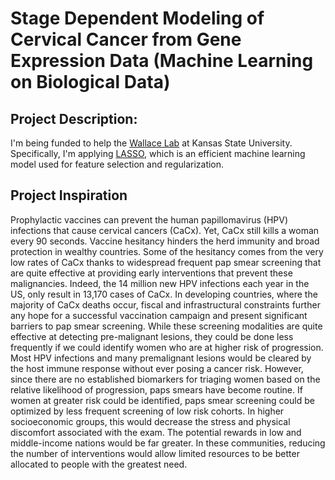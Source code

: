 # Stage Dependent Modeling of Cervical Cancer from Gene Expression Data (Machine Learning on Biological Data)

## Project Description:
I'm being funded to help the [Wallace Lab](https://wallacelabksu.weebly.com/) at Kansas State University. Specifically, I'm applying [LASSO](https://www.jstor.org/stable/2346178?seq=1), which is an efficient machine learning model used for feature selection and regularization. 

## Project Inspiration
Prophylactic vaccines can prevent the human papillomavirus (HPV) infections that cause cervical cancers (CaCx). Yet, CaCx still kills a woman every 90 seconds. Vaccine hesitancy hinders the herd immunity and broad protection in wealthy countries. Some of the hesitancy comes from the very low rates of CaCx thanks to widespread frequent pap smear screening that are quite effective at providing early interventions that prevent these malignancies. Indeed, the 14 million new HPV infections each year in the US, only result in 13,170 cases of CaCx. In developing countries, where the majority of CaCx deaths occur, fiscal and infrastructural constraints further any hope for a successful vaccination campaign and present significant barriers to pap smear screening. 
While these screening modalities are quite effective at detecting pre-malignant lesions, they could be done less frequently if we could identify women who are at higher risk of progression. Most HPV infections and many premalignant lesions would be cleared by the host immune response without ever posing a cancer risk. However, since there are no established biomarkers for triaging women based on the relative likelihood of progression, paps smears have become routine.  If women at greater risk could be identified, paps smear screening could be optimized by less frequent screening of low risk cohorts. In higher socioeconomic groups, this would decrease the stress and physical discomfort associated with the exam. The potential rewards in low and middle-income nations would be far greater. In these communities, reducing the number of interventions would allow limited resources to be better allocated to people with the greatest need.


